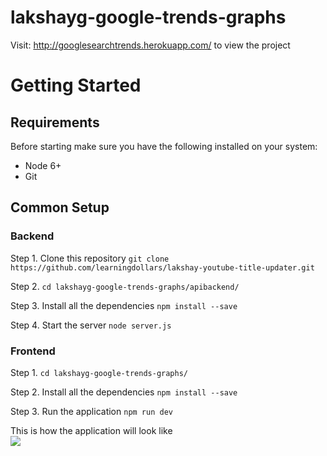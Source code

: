 # lakshayg-google-trends-graphs

Visit: http://googlesearchtrends.herokuapp.com/ to view the project

# Getting Started

## Requirements
Before starting make sure you have the following installed on your system: 
* Node 6+
* Git

## Common Setup
### Backend
Step 1. Clone this repository
``` git clone https://github.com/learningdollars/lakshay-youtube-title-updater.git ```

Step 2. ``` cd lakshayg-google-trends-graphs/apibackend/  ```

Step 3. Install all the dependencies
``` npm install --save ```

Step 4. Start the server ``` node server.js ```

### Frontend
Step 1. ``` cd lakshayg-google-trends-graphs/  ```

Step 2. Install all the dependencies
``` npm install --save ```

Step 3. Run the application ```npm run dev```

This is how the application will look like
<br/>
<img src="https://i.ibb.co/dgKDShY/Capture.png"/>


